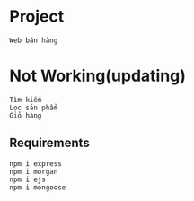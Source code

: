 # Project
    Web bán hàng 
# Not Working(updating)
    Tìm kiếm
    Lọc sản phẩm
    Giỏ hàng
## Requirements
    npm i express
    npm i morgan
    npm i ejs
    npm i mongoose

